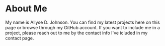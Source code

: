 # About Me

My name is Allyse D. Johnson. You can find my latest projects here on this page or browse through my GitHub account. If you want to include me in a project, please reach out to me by the contact info I've icluded in my contact page.